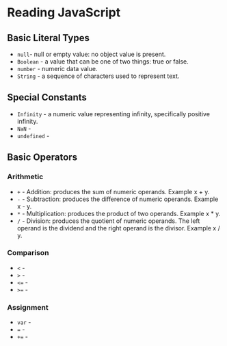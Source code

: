 # Reading JavaScript

## Basic Literal Types
* `null`- null or empty value: no object value is present.
* `Boolean` - a value that can be one of two things: true or false.
* `number` - numeric data value.
* `String` - a sequence of characters used to represent text. 

## Special Constants
* `Infinity` - a numeric value representing infinity, specifically positive infinity.
* `NaN` - 
* `undefined` - 

## Basic Operators

### Arithmetic
* `+` - Addition: produces the sum of numeric operands. Example x + y. 
* `-` - Subtraction: produces the difference of numeric operands. Example x - y. 
* `*` - Multiplication: produces the product of two operands. Example x * y. 
* `/` - Division: produces the quotient of numeric operands. The left operand is the dividend and the right operand is the divisor. Example x / y. 


### Comparison
* `<` - 
* `>` - 
* `<=` - 
* `>=` - 


### Assignment
* `var` - 
* `=` - 
* `+=` - 
